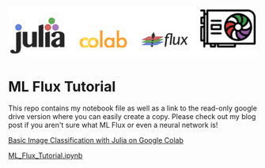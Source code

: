 ![logo](images/logo.png)

# ML Flux Tutorial

This repo contains my notebook file as well as a link to the read-only google drive version where you can easily create a copy. Please check out my blog post if you aren't sure what ML Flux or even a neural network is!

[Basic Image Classification with Julia on Google Colab](https://gdmacmillan.github.io/2020/02/04/Basic_Image_Classification_with_Julia_on_Google_Colab)

[ML_Flux_Tutorial.ipynb](ML_Flux_Tutorial.ipynb)
